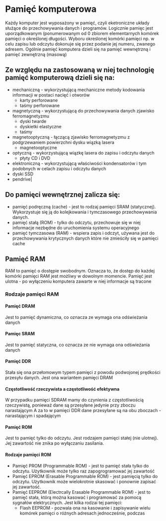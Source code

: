 # Pamięć komputerowa
Każdy komputer jest wyposażony w pamięć, czyli eketroniczne układy służące do przechowywania danych i programów. Logicznie pamięc jest uporządkowanym (ponumerowanym od 0 zbiorem elementarnych komórek pamięci o określonej długości. Wyboru określonej komórki pamięci np. w celu zapisu lub odczytu dokonuje się przez podanie jej numeru, zwanego adresem. Ogólnie pamięć komputera dzieli się na pamięć wewnętrzną i pamięć zewnętrzną (masową)  
## Ze względu na zastosowaną w niej technologię pamięć komputerową dzieli się na:
- mechaniczną - wykorzystującą mechaniczne metody kodowania informacji w postaci nacięć i otworów
  - karty perforowane
  - taśmy perforowane
- magnetyczną - wykorzystującą do przechowywania danych zjawisko ferromagnetyzmu
  - dyski twarde
  - dyskietki elastyczne
  - taśmy
- magnetooptyczną - łączącą zjawisko ferromagnetyzmu z podgrzewaniem powierzchni dysku wiązką lasera
  - magnetooptyczne
- optyczną - wykorzystującą wiązkę lasera do zapisu i odczytu danych
  - płyty CD i DVD
- elektroniczną - wykorzystującą właściwości kondensatorów i tym podobnych w celach zapisu i odczytu danych
 - dyski SSD
 - pendrive|
## Do pamięci wewnętrznej zalicza się:
- pamięć podręczną (cache) - jest to rodzaj pamięci SRAM (statycznej). Wykorzystuje się ją do kolejkowania i tymczasowego przechowywania danych.
- pamięć stałą (ROM) - tylko do odczytu, przechowuje się w niej informacje nezbędne do uruchomienia systemu operacyjnego
- pamięć tymczasowa (RAM) - wspiera zapis i odczyt, używana jest do przechowywania krytycznych danych które nie zmieściły się w pamięci cache
## Pamięć RAM
RAM to pamięć o dostępie swobodnym. Oznacza to, że dostęp do każdej komórki pamięci RAM jest możliwy w dowolnym momencie. Pamięć jest ulotna - po wyłączeniu komputera zawarte w niej informacje są tracone
### Rodzaje pamięci RAM
#### Pamięć DRAM
Jest to pamięć dynamiczna, co oznacza ze wymaga ona odświeżania danych
#### Pamięc SRAM
Jest to pamięć statyczna, co oznacza ze nie wymaga ona odświeżania danych
#### Pamięć DDR
Stała się ona przełomowym typem pamięci z powodu podwojonej prędkości przesyłu danych. Jest ona wariantem pamięci DRAM
#### Częstotliwość rzeczywista a częstotliwość efektywna
W przypadku pamięci SDRAM mamy do czynienia z częstotliwością rzeczywistą, ponieważ dane są przesyłane jedynie przy zboczu narastającym
A za to w pamięci DDR dane przesyłane są na obu zboczach - narastającym i spadającym
#### Pamięć ROM
Jest to pamięć tylko do odczytu. Jest rodzajem pamięci stałej (nie ulotnej). Jej zawartość nie znika po wyłączaniu zasilania.
#### Rodzaje pamięci ROM
- Pamięć PROM (Programmable ROM) - jest to pamięć stała tylko do odczytu. Użytkownik może tylko raz zapogrogramować jej zawartość
- Pamięć EPROM (Erasable Programmable ROM) - jest pamięcią tylko do odczytu. Użytkownik może wielokrotnie skasować i ponownie zapisać jej zawartość.
- Pamięć EEPROM (Electrcally Erasable Programmable ROM) - jest to pamięć stała, którą można kasować i programować za pomocą sygnałów elektrycznych. Jest kilka rodzai tej pamięci:
  - Flash EEPROM - pozwala ona na kasowanie i zapisywanie wielu komórek pamięci o różnych adresach jednocześnie, podczas 
